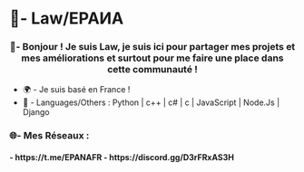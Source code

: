 <h1 align="centre">👻- Law/ЕРАИА</h1>
<h3 align="center">🤠- Bonjour ! Je suis Law, je suis ici pour partager mes projets et mes améliorations et surtout pour me faire une place dans cette communauté !</h3>

- 🌍 - Je suis basé en France !
- 🧠 - Languages/Others : Python | c++ | c# | c | JavaScript | Node.Js | Django

<h3 align="left">🌐- Mes Réseaux :</h3>
<h4 align="centre">- https://t.me/EPANAFR - https://discord.gg/D3rFRxAS3H</h1>
<p align="left">
<a href="https://discord.gg/https://discord.gg/D3rFRxAS3H » target="blank"><img align="center » src="https://raw.githubusercontent.com/rahuldkjain/github-profile-readme-generator/master/src/images/icons/Social/discord.svg » alt="https://discord.gg/D3rFRxAS3H » height="30 » width="40 » /></a>
</p>

